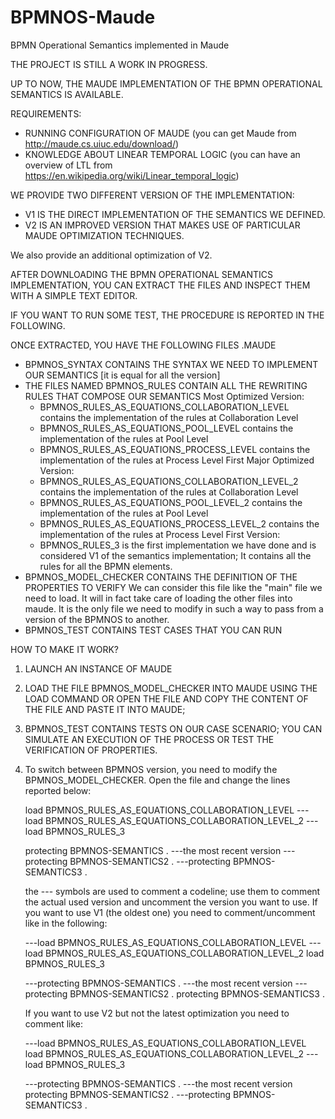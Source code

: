 # BPMNOS-Maude
BPMN Operational Semantics implemented in Maude

THE PROJECT IS STILL A WORK IN PROGRESS.

UP TO NOW, THE MAUDE IMPLEMENTATION OF THE BPMN OPERATIONAL SEMANTICS IS AVAILABLE.

REQUIREMENTS:
- RUNNING CONFIGURATION OF MAUDE (you can get Maude from http://maude.cs.uiuc.edu/download/)
- KNOWLEDGE ABOUT LINEAR TEMPORAL LOGIC (you can have an overview of LTL from https://en.wikipedia.org/wiki/Linear_temporal_logic)

WE PROVIDE TWO DIFFERENT VERSION OF THE IMPLEMENTATION:

- V1 IS THE DIRECT IMPLEMENTATION OF THE SEMANTICS WE DEFINED.
- V2 IS AN IMPROVED VERSION THAT MAKES USE OF PARTICULAR MAUDE OPTIMIZATION TECHNIQUES.

We also provide an additional optimization of V2.

AFTER DOWNLOADING THE BPMN OPERATIONAL SEMANTICS IMPLEMENTATION, YOU CAN EXTRACT
THE FILES AND INSPECT THEM WITH A SIMPLE TEXT EDITOR.

IF YOU WANT TO RUN SOME TEST, THE PROCEDURE IS REPORTED IN THE FOLLOWING.

ONCE EXTRACTED, YOU HAVE THE FOLLOWING FILES .MAUDE
- BPMNOS_SYNTAX CONTAINS THE SYNTAX WE NEED TO IMPLEMENT OUR SEMANTICS [it is equal for all the version]
- THE FILES NAMED BPMNOS_RULES CONTAIN ALL THE REWRITING RULES THAT COMPOSE OUR SEMANTICS
  Most Optimized Version:
  - BPMNOS_RULES_AS_EQUATIONS_COLLABORATION_LEVEL contains the implementation of the rules at Collaboration Level
  - BPMNOS_RULES_AS_EQUATIONS_POOL_LEVEL contains the implementation of the rules at Pool Level
  - BPMNOS_RULES_AS_EQUATIONS_PROCESS_LEVEL contains the implementation of the rules at Process Level
  First Major Optimized Version:
  - BPMNOS_RULES_AS_EQUATIONS_COLLABORATION_LEVEL_2 contains the implementation of the rules at Collaboration Level
  - BPMNOS_RULES_AS_EQUATIONS_POOL_LEVEL_2 contains the implementation of the rules at Pool Level
  - BPMNOS_RULES_AS_EQUATIONS_PROCESS_LEVEL_2 contains the implementation of the rules at Process Level
  First Version:
  - BPMNOS_RULES_3 is the first implementation we have done and is considered V1 of the semantics implementation;
    It contains all the rules for all the BPMN elements.
- BPMNOS_MODEL_CHECKER CONTAINS THE DEFINITION OF THE PROPERTIES TO VERIFY
  We can consider this file like the "main" file we need to load. It will in fact take care of loading the other files into maude.
  It is the only file we need to modify in such a way to pass from a version of the BPMNOS to another.
- BPMNOS_TEST CONTAINS TEST CASES THAT YOU CAN RUN

HOW TO MAKE IT WORK?

1) LAUNCH AN INSTANCE OF MAUDE
2) LOAD THE FILE BPMNOS_MODEL_CHECKER INTO MAUDE USING THE LOAD COMMAND OR OPEN THE FILE AND
COPY THE CONTENT OF THE FILE AND PASTE IT INTO MAUDE;
3) BPMNOS_TEST CONTAINS TESTS ON OUR CASE SCENARIO; YOU CAN SIMULATE AN EXECUTION
OF THE PROCESS OR TEST THE VERIFICATION OF PROPERTIES.
4) To switch between BPMNOS version, you need to modify the BPMNOS_MODEL_CHECKER.
   Open the file and change the lines reported below:

    load BPMNOS_RULES_AS_EQUATIONS_COLLABORATION_LEVEL
    ---load BPMNOS_RULES_AS_EQUATIONS_COLLABORATION_LEVEL_2
    ---load BPMNOS_RULES_3

    protecting BPMNOS-SEMANTICS . ---the most recent version
    ---protecting BPMNOS-SEMANTICS2 .
    ---protecting BPMNOS-SEMANTICS3 .

    the --- symbols are used to comment a codeline; use them to comment the actual used version
    and uncomment the version you want to use. If you want to use V1 (the oldest one) you need
    to comment/uncomment like in the following:

    ---load BPMNOS_RULES_AS_EQUATIONS_COLLABORATION_LEVEL
    ---load BPMNOS_RULES_AS_EQUATIONS_COLLABORATION_LEVEL_2
    load BPMNOS_RULES_3

    ---protecting BPMNOS-SEMANTICS . ---the most recent version
    ---protecting BPMNOS-SEMANTICS2 .
    protecting BPMNOS-SEMANTICS3 .

    If you want to use V2 but not the latest optimization you need to comment like:

    ---load BPMNOS_RULES_AS_EQUATIONS_COLLABORATION_LEVEL
    load BPMNOS_RULES_AS_EQUATIONS_COLLABORATION_LEVEL_2
    ---load BPMNOS_RULES_3

    ---protecting BPMNOS-SEMANTICS . ---the most recent version
    protecting BPMNOS-SEMANTICS2 .
    ---protecting BPMNOS-SEMANTICS3 .



